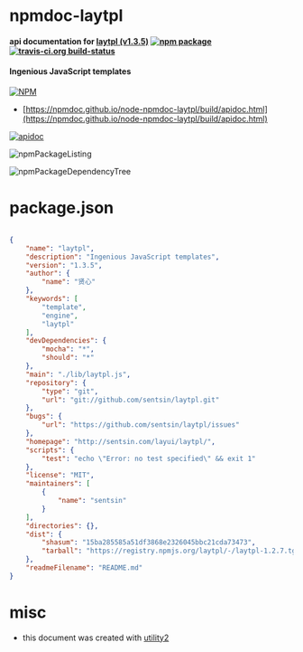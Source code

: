 # npmdoc-laytpl

#### api documentation for  [laytpl (v1.3.5)](http://sentsin.com/layui/laytpl/)  [![npm package](https://img.shields.io/npm/v/npmdoc-laytpl.svg?style=flat-square)](https://www.npmjs.org/package/npmdoc-laytpl) [![travis-ci.org build-status](https://api.travis-ci.org/npmdoc/node-npmdoc-laytpl.svg)](https://travis-ci.org/npmdoc/node-npmdoc-laytpl)

#### Ingenious JavaScript templates

[![NPM](https://nodei.co/npm/laytpl.png?downloads=true&downloadRank=true&stars=true)](https://www.npmjs.com/package/laytpl)

- [https://npmdoc.github.io/node-npmdoc-laytpl/build/apidoc.html](https://npmdoc.github.io/node-npmdoc-laytpl/build/apidoc.html)

[![apidoc](https://npmdoc.github.io/node-npmdoc-laytpl/build/screenCapture.buildCi.browser.%252Ftmp%252Fbuild%252Fapidoc.html.png)](https://npmdoc.github.io/node-npmdoc-laytpl/build/apidoc.html)

![npmPackageListing](https://npmdoc.github.io/node-npmdoc-laytpl/build/screenCapture.npmPackageListing.svg)

![npmPackageDependencyTree](https://npmdoc.github.io/node-npmdoc-laytpl/build/screenCapture.npmPackageDependencyTree.svg)



# package.json

```json

{
    "name": "laytpl",
    "description": "Ingenious JavaScript templates",
    "version": "1.3.5",
    "author": {
        "name": "贤心"
    },
    "keywords": [
        "template",
        "engine",
        "laytpl"
    ],
    "devDependencies": {
        "mocha": "*",
        "should": "*"
    },
    "main": "./lib/laytpl.js",
    "repository": {
        "type": "git",
        "url": "git://github.com/sentsin/laytpl.git"
    },
    "bugs": {
        "url": "https://github.com/sentsin/laytpl/issues"
    },
    "homepage": "http://sentsin.com/layui/laytpl/",
    "scripts": {
        "test": "echo \"Error: no test specified\" && exit 1"
    },
    "license": "MIT",
    "maintainers": [
        {
            "name": "sentsin"
        }
    ],
    "directories": {},
    "dist": {
        "shasum": "15ba285585a51df3868e2326045bbc21cda73473",
        "tarball": "https://registry.npmjs.org/laytpl/-/laytpl-1.2.7.tgz"
    },
    "readmeFilename": "README.md"
}
```



# misc
- this document was created with [utility2](https://github.com/kaizhu256/node-utility2)
